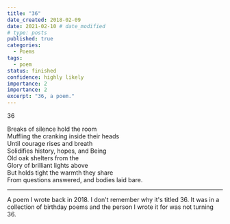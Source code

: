 ```yaml
---
title: "36"
date_created: 2018-02-09
date: 2021-02-10 # date_modified
# type: posts
published: true
categories:
  - Poems
tags:
  - poem
status: finished
confidence: highly likely
importance: 2
importance: 2
excerpt: "36, a poem."
---
```


36

Breaks of silence hold the room  
Muffling the cranking inside their heads  
Until courage rises and breath  
Solidifies history, hopes, and Being  
Old oak shelters from the  
Glory of brilliant lights above  
But holds tight the warmth they share  
From questions answered, and bodies laid bare.  

---

A poem I wrote back in 2018. I don't remember why it's titled 36. It was in a collection of birthday poems and the person I wrote it for was not turning 36.
